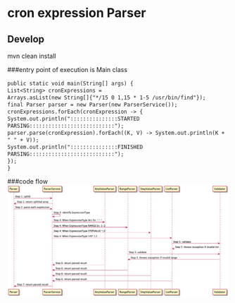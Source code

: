 # cron expression Parser


## Develop

mvn clean install

###entry point of execution is Main class

```
public static void main(String[] args) {
List<String> cronExpressions =
Arrays.asList(new String[]{"*/15 0 1,15 * 1-5 /usr/bin/find"});
final Parser parser = new Parser(new ParserService());
cronExpressions.forEach(cronExpression -> {
System.out.println(":::::::::::::::STARTED PARSING:::::::::::::::::::::::::::");
parser.parse(cronExpression).forEach((K, V) -> System.out.println(K + " " + V));
System.out.println(":::::::::::::::FINISHED PARSING:::::::::::::::::::::::::::");
});
}
```

###code flow
![](flow.png)

